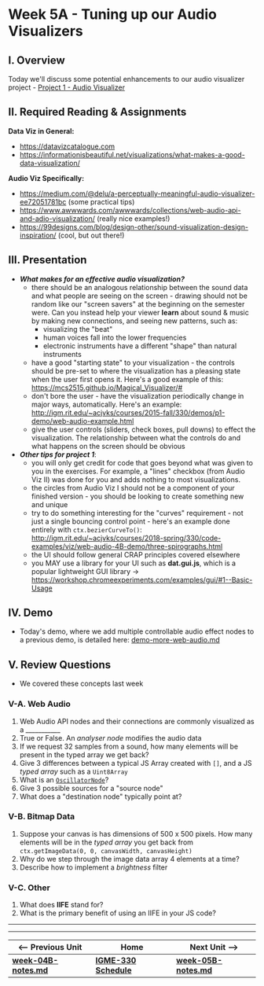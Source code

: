 # Week 5A - Tuning up our Audio Visualizers

## I. Overview
Today we'll discuss some potential enhancements to our audio visualizer project - [Project 1 - Audio Visualizer](../projects/project-1.md)

## II. Required Reading & Assignments

**Data Viz in General:**
  - https://datavizcatalogue.com
  - https://informationisbeautiful.net/visualizations/what-makes-a-good-data-visualization/
  
**Audio Viz Specifically:**
- https://medium.com/@delu/a-perceptually-meaningful-audio-visualizer-ee72051781bc (some practical tips)
- https://www.awwwards.com/awwwards/collections/web-audio-api-and-adio-visualization/ (really nice examples!)
- https://99designs.com/blog/design-other/sound-visualization-design-inspiration/ (cool, but out there!)


## III. Presentation
- ***What makes for an effective audio visualization?***
  - there should be an analogous relationship between the sound data and what people are seeing on the screen - drawing should not be random like our "screen savers" at the beginning on the semester were. Can you instead help your viewer **learn** about sound & music by making new connections, and seeing new patterns, such as:
    - visualizing the "beat"
    - human voices fall into the lower frequencies
    - electronic instruments have a different "shape" than natural instruments
  - have a good "starting state" to your visualization - the controls should be pre-set to where the visualization has a pleasing state when the user first opens it. Here's a good example of this: https://mcs2515.github.io/Magical_Visualizer/#
  - don't bore the user - have the visualization periodically change in major ways, automatically. Here's an example: http://igm.rit.edu/~acjvks/courses/2015-fall/330/demos/p1-demo/web-audio-example.html
  - give the user controls (sliders, check boxes, pull downs) to effect the visualization. The relationship between what the controls do and what happens on the screen should be obvious
- ***Other tips for project 1***:
  - you will only get credit for code that goes beyond what was given to you in the exercises. For example, a "lines" checkbox (from Audio Viz II) was done for you and adds nothing to most visualizations.
  - the circles from Audio Viz I should not be a component of your finished version - you should be looking to create something new and unique
  - try to do something interesting for the "curves" requirement - not just a single bouncing control point - here's an example done entirely with `ctx.bezierCurveTo()`: http://igm.rit.edu/~acjvks/courses/2018-spring/330/code-examples/viz/web-audio-4B-demo/three-spirographs.html
  - the UI should follow general CRAP principles covered elsewhere
  - you MAY use a library for your UI such as **dat.gui.js**, which is a popular lightweight GUI library  -> https://workshop.chromeexperiments.com/examples/gui/#1--Basic-Usage


## IV. Demo
- Today's demo, where we add multiple controllable audio effect nodes to a previous demo, is detailed here: [demo-more-web-audio.md](https://github.com/tonethar/IGME-330-Master/blob/master/notes/demo-more-web-audio.md)

## V. Review Questions

- We covered these concepts last week

### V-A. Web Audio
1. Web Audio API nodes and their connections are commonly visualized as a ___________
1. True or False. An *analyser node* modifies the audio data
1. If we request 32 samples from a sound, how many elements will be present in the typed array we get back?
1. Give 3 differences between a typical JS Array created with `[]`, and a JS *typed array* such as a `Uint8Array`
1. What is an [`OscillatorNode`](https://developer.mozilla.org/en-US/docs/Web/API/OscillatorNode)?
1. Give 3 possible sources for a "source node"
1. What does a "destination node" typically point at?

### V-B. Bitmap Data
1. Suppose your canvas is has dimensions of 500 x 500 pixels. How many elements will be in the *typed array* you get back from `ctx.getImageData(0, 0, canvasWidth, canvasHeight)`
1. Why do we step through the image data array 4 elements at a time?
1. Describe how to implement a *brightness* filter

### V-C. Other
1. What does **IIFE** stand for?
1. What is the primary benefit of using an IIFE in your JS code?

<hr><hr>

| <-- Previous Unit | Home | Next Unit -->
| --- | --- | --- 
| [**week-04B-notes.md**](week-04B-notes.md)     |  [**IGME-330 Schedule**](../schedule.md) | [**week-05B-notes.md**](week-05B-notes.md)
